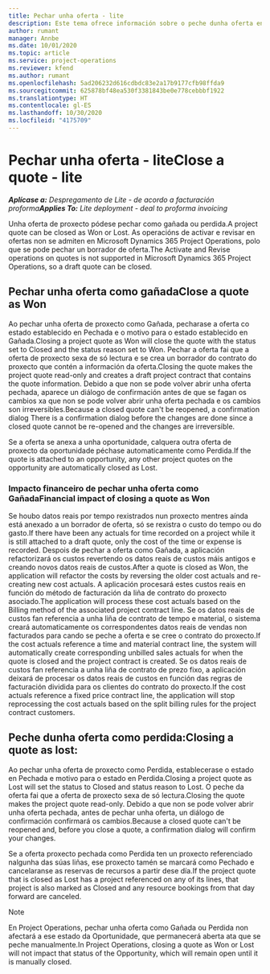 ```yaml
---
title: Pechar unha oferta - lite
description: Este tema ofrece información sobre o peche dunha oferta en Project Operations.
author: rumant
manager: Annbe
ms.date: 10/01/2020
ms.topic: article
ms.service: project-operations
ms.reviewer: kfend
ms.author: rumant
ms.openlocfilehash: 5ad206232d616cdbdc83e2a17b9177cfb98ffda9
ms.sourcegitcommit: 625878bf48ea530f3381843be0e778cebbbf1922
ms.translationtype: HT
ms.contentlocale: gl-ES
ms.lasthandoff: 10/30/2020
ms.locfileid: "4175709"
---
```

# <a name="close-a-quote---lite"></a><span data-ttu-id="089d6-103">Pechar unha oferta - lite</span><span class="sxs-lookup"><span data-stu-id="089d6-103">Close a quote - lite</span></span>

<span data-ttu-id="089d6-104">_**Aplícase a:** Despregamento de Lite - de acordo a facturación proforma_</span><span class="sxs-lookup"><span data-stu-id="089d6-104">_**Applies To:** Lite deployment - deal to proforma invoicing_</span></span>

<span data-ttu-id="089d6-105">Unha oferta de proxecto pódese pechar como gañada ou perdida.</span><span class="sxs-lookup"><span data-stu-id="089d6-105">A project quote can be closed as Won or Lost.</span></span> <span data-ttu-id="089d6-106">As operacións de activar e revisar en ofertas non se admiten en Microsoft Dynamics 365 Project Operations, polo que se pode pechar un borrador de oferta.</span><span class="sxs-lookup"><span data-stu-id="089d6-106">The Activate and Revise operations on quotes is not supported in Microsoft Dynamics 365 Project Operations, so a draft quote can be closed.</span></span>

## <a name="close-a-quote-as-won"></a><span data-ttu-id="089d6-107">Pechar unha oferta como gañada</span><span class="sxs-lookup"><span data-stu-id="089d6-107">Close a quote as Won</span></span>

<span data-ttu-id="089d6-108">Ao pechar unha oferta de proxecto como Gañada, pecharase a oferta co estado establecido en Pechada e o motivo para o estado establecido en Gañada.</span><span class="sxs-lookup"><span data-stu-id="089d6-108">Closing a project quote as Won will close the quote with the status set to Closed and the status reason set to Won.</span></span> <span data-ttu-id="089d6-109">Pechar a oferta fai que a oferta de proxecto sexa de só lectura e se crea un borrador do contrato do proxecto que contén a información da oferta.</span><span class="sxs-lookup"><span data-stu-id="089d6-109">Closing the quote makes the project quote read-only and creates a draft project contract that contains the quote information.</span></span> <span data-ttu-id="089d6-110">Debido a que non se pode volver abrir unha oferta pechada, aparece un diálogo de confirmación antes de que se fagan os cambios xa que non se pode volver abrir unha oferta pechada e os cambios son irreversibles.</span><span class="sxs-lookup"><span data-stu-id="089d6-110">Because a closed quote can't be reopened, a confirmation dialog There is a confirmation dialog before the changes are done since a closed quote cannot be re-opened and the changes are irreversible.</span></span>

<span data-ttu-id="089d6-111">Se a oferta se anexa a unha oportunidade, calquera outra oferta de proxecto da oportunidade péchase automaticamente como Perdida.</span><span class="sxs-lookup"><span data-stu-id="089d6-111">If the quote is attached to an opportunity, any other project quotes on the opportunity are automatically closed as Lost.</span></span>

### <a name="financial-impact-of-closing-a-quote-as-won"></a><span data-ttu-id="089d6-112">Impacto financeiro de pechar unha oferta como Gañada</span><span class="sxs-lookup"><span data-stu-id="089d6-112">Financial impact of closing a quote as Won</span></span>

<span data-ttu-id="089d6-113">Se houbo datos reais por tempo rexistrados nun proxecto mentres aínda está anexado a un borrador de oferta, só se rexistra o custo do tempo ou do gasto.</span><span class="sxs-lookup"><span data-stu-id="089d6-113">If there have been any actuals for time recorded on a project while it is still attached to a draft quote, only the cost of the time or expense is recorded.</span></span> <span data-ttu-id="089d6-114">Despois de pechar a oferta como Gañada, a aplicación refactorizará os custos revertendo os datos reais de custos máis antigos e creando novos datos reais de custos.</span><span class="sxs-lookup"><span data-stu-id="089d6-114">After a quote is closed as Won, the application will refactor the costs by reversing the older cost actuals and re-creating new cost actuals.</span></span> <span data-ttu-id="089d6-115">A aplicación procesará estes custos reais en función do método de facturación da liña de contrato do proxecto asociado.</span><span class="sxs-lookup"><span data-stu-id="089d6-115">The application will process these cost actuals based on the Billing method of the associated project contract line.</span></span> <span data-ttu-id="089d6-116">Se os datos reais de custos fan referencia a unha liña de contrato de tempo e material, o sistema creará automaticamente os correspondentes datos reais de vendas non facturados para cando se peche a oferta e se cree o contrato do proxecto.</span><span class="sxs-lookup"><span data-stu-id="089d6-116">If the cost actuals reference a time and material contract line, the system will automatically create corresponding unbilled sales actuals for when the quote is closed and the project contract is created.</span></span> <span data-ttu-id="089d6-117">Se os datos reais de custos fan referencia a unha liña de contrato de prezo fixo, a aplicación deixará de procesar os datos reais de custos en función das regras de facturación dividida para os clientes do contrato do proxecto.</span><span class="sxs-lookup"><span data-stu-id="089d6-117">If the cost actuals reference a fixed price contract line, the application will stop reprocessing the cost actuals based on the split billing rules for the project contract customers.</span></span>

## <a name="closing-a-quote-as-lost"></a><span data-ttu-id="089d6-118">Peche dunha oferta como perdida:</span><span class="sxs-lookup"><span data-stu-id="089d6-118">Closing a quote as lost:</span></span>

<span data-ttu-id="089d6-119">Ao pechar unha oferta de proxecto como Perdida, establecerase o estado en Pechada e motivo para o estado en Perdida.</span><span class="sxs-lookup"><span data-stu-id="089d6-119">Closing a project quote as Lost will set the status to Closed and status reason to Lost.</span></span> <span data-ttu-id="089d6-120">O peche da oferta fai que a oferta de proxecto sexa de só lectura.</span><span class="sxs-lookup"><span data-stu-id="089d6-120">Closing the quote makes the project quote read-only.</span></span> <span data-ttu-id="089d6-121">Debido a que non se pode volver abrir unha oferta pechada, antes de pechar unha oferta, un diálogo de confirmación confirmará os cambios.</span><span class="sxs-lookup"><span data-stu-id="089d6-121">Because a closed quote can't be reopened and, before you close a quote, a confirmation dialog will confirm your changes.</span></span>

<span data-ttu-id="089d6-122">Se a oferta proxecto pechada como Perdida ten un proxecto referenciado nalgunha das súas liñas, ese proxecto tamén se marcará como Pechado e cancelaranse as reservas de recursos a partir dese día.</span><span class="sxs-lookup"><span data-stu-id="089d6-122">If the project quote that is closed as Lost has a project referenced on any of its lines, that project is also marked as Closed and any resource bookings from that day forward are canceled.</span></span>

> [!NOTE]
> <span data-ttu-id="089d6-123">En Project Operations, pechar unha oferta como Gañada ou Perdida non afectará a ese estado da Oportunidade, que permanecerá aberta ata que se peche manualmente.</span><span class="sxs-lookup"><span data-stu-id="089d6-123">In Project Operations, closing a quote as Won or Lost will not impact that status of the Opportunity, which will remain open until it is manually closed.</span></span>
